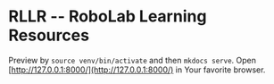 # RLLR -- RoboLab Learning Resources

Preview by `source venv/bin/activate` and then `mkdocs serve`.
Open [http://127.0.0.1:8000/](http://127.0.0.1:8000/) in Your favorite browser.
